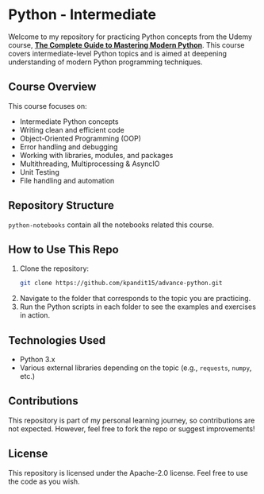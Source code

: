 # Python - Intermediate

Welcome to my repository for practicing Python concepts from the Udemy course, **[The Complete Guide to Mastering Modern Python](https://www.udemy.com/course/the-complete-guide-to-mastering-modern-python/)**. This course covers intermediate-level Python topics and is aimed at deepening understanding of modern Python programming techniques.

## Course Overview
This course focuses on:
- Intermediate Python concepts
- Writing clean and efficient code
- Object-Oriented Programming (OOP)
- Error handling and debugging
- Working with libraries, modules, and packages
- Multithreading, Multiprocessing & AsyncIO
- Unit Testing
- File handling and automation

## Repository Structure
`python-notebooks` contain all the notebooks related this course. 

## How to Use This Repo
1. Clone the repository:
   ```bash
   git clone https://github.com/kpandit15/advance-python.git

2. Navigate to the folder that corresponds to the topic you are practicing.
3. Run the Python scripts in each folder to see the examples and exercises in action.

##    Technologies Used
- Python 3.x
- Various external libraries depending on the topic (e.g., `requests`, `numpy`, etc.)

## Contributions
This repository is part of my personal learning journey, so contributions are not expected. However, feel free to fork the repo or suggest improvements!

## License
This repository is licensed under the Apache-2.0 license. Feel free to use the code as you wish.